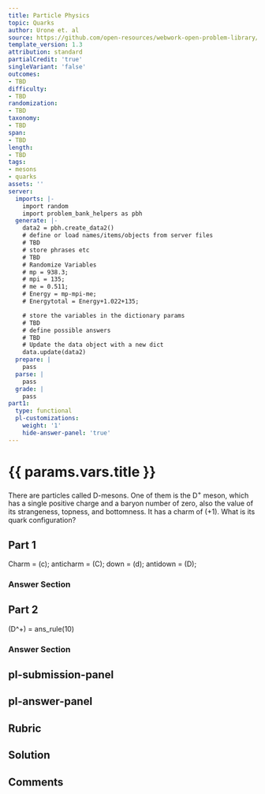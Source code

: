 ```yaml
---
title: Particle Physics
topic: Quarks
author: Urone et. al
source: https://github.com/open-resources/webwork-open-problem-library/tree/master/Contrib/BrockPhysics/College_Physics_Urone/33.Particle_Physics/33-05.Quarks/NU_U17-33-05-019.pg
template_version: 1.3
attribution: standard
partialCredit: 'true'
singleVariant: 'false'
outcomes:
- TBD
difficulty:
- TBD
randomization:
- TBD
taxonomy:
- TBD
span:
- TBD
length:
- TBD
tags:
- mesons
- quarks
assets: ''
server:
  imports: |-
    import random
    import problem_bank_helpers as pbh
  generate: |-
    data2 = pbh.create_data2()
    # define or load names/items/objects from server files
    # TBD
    # store phrases etc
    # TBD
    # Randomize Variables
    # mp = 938.3;
    # mpi = 135;
    # me = 0.511;
    # Energy = mp-mpi-me;
    # Energytotal = Energy+1.022+135;

    # store the variables in the dictionary params
    # TBD
    # define possible answers
    # TBD
    # Update the data object with a new dict
    data.update(data2)
  prepare: |
    pass
  parse: |
    pass
  grade: |
    pass
part1:
  type: functional
  pl-customizations:
    weight: '1'
    hide-answer-panel: 'true'
---
```


# {{ params.vars.title }} 


There are particles called D-mesons. One of them is the D<sup>+</sup> meson, which has a single positive charge and a baryon number of zero, also the value of its strangeness, topness, and bottomness. It has a charm of (+1). What is its quark configuration?

## Part 1 
Charm = (c); anticharm = (C); down = (d); antidown = (D); 


 ### Answer Section

## Part 2 
(D^+) = ans_rule(10) 


 ### Answer Section


## pl-submission-panel 


## pl-answer-panel 


## Rubric 


## Solution 


## Comments 



